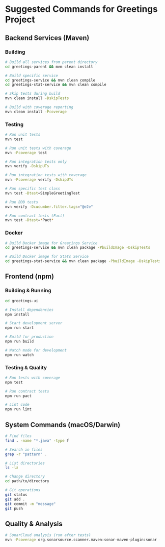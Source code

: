 # Suggested Commands for Greetings Project

## Backend Services (Maven)

### Building
```bash
# Build all services from parent directory
cd greetings-parent && mvn clean install

# Build specific service
cd greetings-service && mvn clean compile
cd greetings-stat-service && mvn clean compile

# Skip tests during build
mvn clean install -DskipTests

# Build with coverage reporting
mvn clean install -Pcoverage
```

### Testing
```bash
# Run unit tests
mvn test

# Run unit tests with coverage
mvn -Pcoverage test

# Run integration tests only
mvn verify -DskipUTs

# Run integration tests with coverage
mvn -Pcoverage verify -DskipUTs

# Run specific test class
mvn test -Dtest=SimpleGreetingTest

# Run BDD tests
mvn verify -Dcucumber.filter.tags="@e2e"

# Run contract tests (Pact)
mvn test -Dtest=*Pact*
```

### Docker
```bash
# Build Docker image for Greetings Service
cd greetings-service && mvn clean package -PbuildImage -DskipTests

# Build Docker image for Stats Service
cd greetings-stat-service && mvn clean package -PbuildImage -DskipTests
```

## Frontend (npm)

### Building & Running
```bash
cd greetings-ui

# Install dependencies
npm install

# Start development server
npm run start

# Build for production
npm run build

# Watch mode for development
npm run watch
```

### Testing & Quality
```bash
# Run tests with coverage
npm test

# Run contract tests
npm run pact

# Lint code
npm run lint
```

## System Commands (macOS/Darwin)
```bash
# Find files
find . -name "*.java" -type f

# Search in files
grep -r "pattern" .

# List directories
ls -la

# Change directory
cd path/to/directory

# Git operations
git status
git add .
git commit -m "message"
git push
```

## Quality & Analysis
```bash
# SonarCloud analysis (run after tests)
mvn -Pcoverage org.sonarsource.scanner.maven:sonar-maven-plugin:sonar -Dmaven.test.skip
```